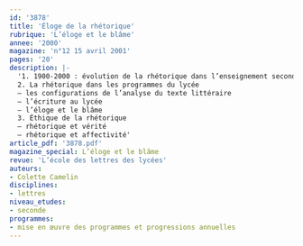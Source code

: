 ```yaml
---
id: '3878'
title: 'Éloge de la rhétorique'
rubrique: 'L’éloge et le blâme'
annee: '2000'
magazine: 'n°12 15 avril 2001'
pages: '20'
description: |-
  '1. 1900-2000 : évolution de la rhétorique dans l’enseignement secondaire
  2. La rhétorique dans les programmes du lycée
  – les configurations de l’analyse du texte littéraire
  – l’écriture au lycée
  – l’éloge et le blâme
  3. Éthique de la rhétorique
  – rhétorique et vérité
  – rhétorique et affectivité'
article_pdf: '3878.pdf'
magazine_special: L’éloge et le blâme
revue: 'L’école des lettres des lycées'
auteurs:
- Colette Camelin
disciplines:
- lettres
niveau_etudes:
- seconde
programmes:
- mise en œuvre des programmes et progressions annuelles
---
```


